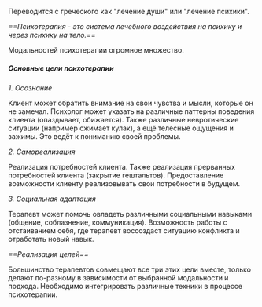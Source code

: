 Переводится с греческого как "лечение души" или "лечение психики".

*==Психотерапия - это система лечебного воздействия на психику и через психику на тело.==*

Модальностей психотерапии огромное множество.

##### Основные цели психотерапии

*1. Осознание*

Клиент может обратить внимание на свои чувства и мысли, которые он не замечал. Психолог может указать на различные паттерны поведения клиента (опаздывает, обижается). Также различные невротические ситуации (например сжимает кулак), а ещё телесные ощущения и зажимы. Это ведёт к пониманию своей проблемы.

*2. Самореализация*

Реализация потребностей клиента. Также реализация прерванных потребностей клиента (закрытие гештальтов). Предоставление возможности клиенту реализовывать свои потребности в будущем.

*3. Социальная адаптация*

Терапевт может помочь овладеть различными социальными навыками (общение, соблазнение, коммуникация). Возможность работы с отстаиванием себя, где терапевт воссоздаст ситуацию конфликта и отработать новый навык.

*==Реализация целей==*

Большинство терапевтов совмещают все три этих цели вместе, только делают по-разному в зависимости от выбранной модальности и подхода. Необходимо интегрировать различные техники в процессе психотерапии.
